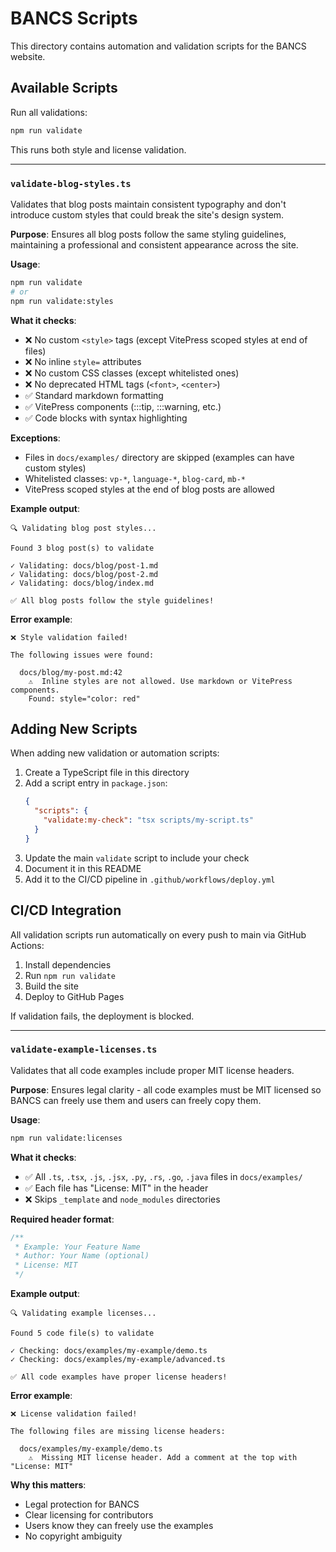 # BANCS Scripts

This directory contains automation and validation scripts for the BANCS website.

## Available Scripts

Run all validations:

```bash
npm run validate
```

This runs both style and license validation.

---

### `validate-blog-styles.ts`

Validates that blog posts maintain consistent typography and don't introduce custom styles that could break the site's design system.

**Purpose**: Ensures all blog posts follow the same styling guidelines, maintaining a professional and consistent appearance across the site.

**Usage**:

```bash
npm run validate
# or
npm run validate:styles
```

**What it checks**:

- ❌ No custom `<style>` tags (except VitePress scoped styles at end of files)
- ❌ No inline `style=` attributes
- ❌ No custom CSS classes (except whitelisted ones)
- ❌ No deprecated HTML tags (`<font>`, `<center>`)
- ✅ Standard markdown formatting
- ✅ VitePress components (:::tip, :::warning, etc.)
- ✅ Code blocks with syntax highlighting

**Exceptions**:

- Files in `docs/examples/` directory are skipped (examples can have custom styles)
- Whitelisted classes: `vp-*`, `language-*`, `blog-card`, `mb-*`
- VitePress scoped styles at the end of blog posts are allowed

**Example output**:

```
🔍 Validating blog post styles...

Found 3 blog post(s) to validate

✓ Validating: docs/blog/post-1.md
✓ Validating: docs/blog/post-2.md
✓ Validating: docs/blog/index.md

✅ All blog posts follow the style guidelines!
```

**Error example**:

```
❌ Style validation failed!

The following issues were found:

  docs/blog/my-post.md:42
    ⚠️  Inline styles are not allowed. Use markdown or VitePress components.
    Found: style="color: red"
```

## Adding New Scripts

When adding new validation or automation scripts:

1. Create a TypeScript file in this directory
2. Add a script entry in `package.json`:
   ```json
   {
     "scripts": {
       "validate:my-check": "tsx scripts/my-script.ts"
     }
   }
   ```
3. Update the main `validate` script to include your check
4. Document it in this README
5. Add it to the CI/CD pipeline in `.github/workflows/deploy.yml`

## CI/CD Integration

All validation scripts run automatically on every push to main via GitHub Actions:

1. Install dependencies
2. Run `npm run validate`
3. Build the site
4. Deploy to GitHub Pages

If validation fails, the deployment is blocked.

---

### `validate-example-licenses.ts`

Validates that all code examples include proper MIT license headers.

**Purpose**: Ensures legal clarity - all code examples must be MIT licensed so BANCS can freely use them and users can freely copy them.

**Usage**:

```bash
npm run validate:licenses
```

**What it checks**:

- ✅ All `.ts`, `.tsx`, `.js`, `.jsx`, `.py`, `.rs`, `.go`, `.java` files in `docs/examples/`
- ✅ Each file has "License: MIT" in the header
- ❌ Skips `_template` and `node_modules` directories

**Required header format**:

```typescript
/**
 * Example: Your Feature Name
 * Author: Your Name (optional)
 * License: MIT
 */
```

**Example output**:

```
🔍 Validating example licenses...

Found 5 code file(s) to validate

✓ Checking: docs/examples/my-example/demo.ts
✓ Checking: docs/examples/my-example/advanced.ts

✅ All code examples have proper license headers!
```

**Error example**:

```
❌ License validation failed!

The following files are missing license headers:

  docs/examples/my-example/demo.ts
    ⚠️  Missing MIT license header. Add a comment at the top with "License: MIT"
```

**Why this matters**:

- Legal protection for BANCS
- Clear licensing for contributors
- Users know they can freely use the examples
- No copyright ambiguity
